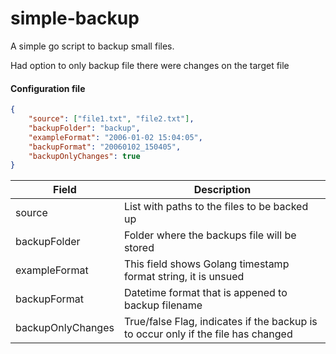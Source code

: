 # simple-backup

A simple go script to backup small files. 

Had option to only backup file there were changes on the target file

#### Configuration file

```json
{
    "source": ["file1.txt", "file2.txt"],
    "backupFolder": "backup",
    "exampleFormat": "2006-01-02 15:04:05",
    "backupFormat": "20060102_150405",
    "backupOnlyChanges": true
}
```
| Field | Description |
|---|---|
| source | List with paths to the files to be backed up |
| backupFolder | Folder where the backups file will be stored |
| exampleFormat | This field shows Golang timestamp format string, it is unsued |
| backupFormat | Datetime format that is appened to backup filename |
| backupOnlyChanges | True/false Flag, indicates if the backup is to occur only if the file has changed |